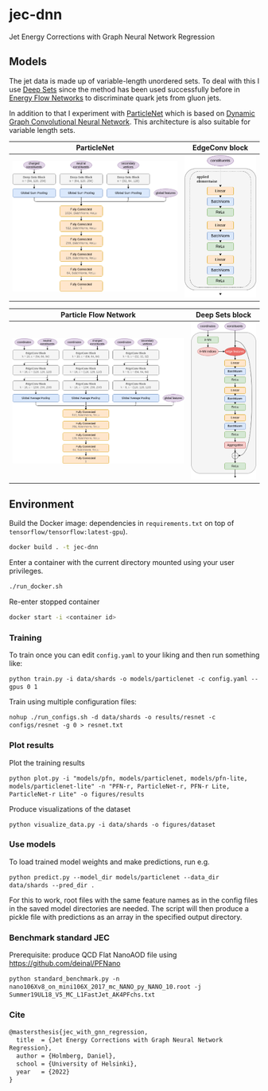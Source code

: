 # jec-dnn

Jet Energy Corrections with Graph Neural Network Regression

## Models

The jet data is made up of variable-length unordered sets. To deal with this I use [Deep Sets](http://arxiv.org/abs/1703.06114) since the method has been used successfully before in [Energy Flow Networks](http://arxiv.org/abs/1810.05165) to discriminate quark jets from gluon jets.

In addition to that I experiment with [ParticleNet](https://arxiv.org/abs/1902.08570) which is based on [Dynamic Graph Convolutional Neural Network](https://arxiv.org/abs/1801.07829). This architecture is also suitable for variable length sets.

ParticleNet | EdgeConv block
--- | --- 
![](models/pfn.png) | ![](models/deep_sets.png)

Particle Flow Network | Deep Sets block
--- | --- 
![](models/particlenet.png) | ![](models/edge_conv.png)

## Environment

Build the Docker image: dependencies in `requirements.txt` on top of `tensorflow/tensorflow:latest-gpu`).

```bash
docker build . -t jec-dnn
```

Enter a container with the current directory mounted using your user privileges.

```bash
./run_docker.sh
```

Re-enter stopped container

```bash
docker start -i <container id>
```

### Training

To train once you can edit `config.yaml` to your liking and then run something like:

```
python train.py -i data/shards -o models/particlenet -c config.yaml --gpus 0 1
```

Train using multiple configuration files:

```
nohup ./run_configs.sh -d data/shards -o results/resnet -c configs/resnet -g 0 > resnet.txt
```

### Plot results

Plot the training results

```
python plot.py -i "models/pfn, models/particlenet, models/pfn-lite, models/particlenet-lite" -n "PFN-r, ParticleNet-r, PFN-r Lite, ParticleNet-r Lite" -o figures/results
```

Produce visualizations of the dataset

```
python visualize_data.py -i data/shards -o figures/dataset
```

### Use models

To load trained model weights and make predictions, run e.g.

```
python predict.py --model_dir models/particlenet --data_dir data/shards --pred_dir .
```

For this to work, root files with the same feature names as in the config files in the saved model directories are needed. The script will then produce a pickle file with predictions as an array in the specified output directory.


### Benchmark standard JEC

Prerequisite: produce QCD Flat NanoAOD file using https://github.com/deinal/PFNano
```
python standard_benchmark.py -n nano106Xv8_on_mini106X_2017_mc_NANO_py_NANO_10.root -j Summer19UL18_V5_MC_L1FastJet_AK4PFchs.txt
```

### Cite

```
@mastersthesis{jec_with_gnn_regression,
  title  = {Jet Energy Corrections with Graph Neural Network Regression},
  author = {Holmberg, Daniel},
  school = {University of Helsinki},
  year   = {2022}
}
```
